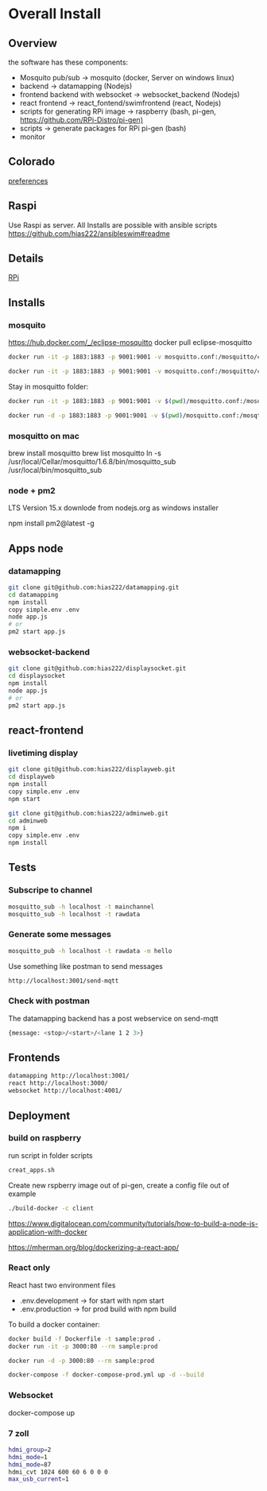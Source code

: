 # Overall Install

## Overview

the software has these components:

* Mosquito pub/sub -> mosquito (docker, Server on windows linux)
* backend -> datamapping (Nodejs)
* frontend backend with websocket -> websocket_backend (Nodejs)
* react frontend -> react_fontend/swimfrontend (react, Nodejs)
* scripts for generating RPi image -> raspberry (bash, pi-gen, <https://github.com/RPi-Distro/pi-gen)>
* scripts -> generate packages for RPi pi-gen (bash)
* monitor

## Colorado

[preferences](documentation_for_colorado.docx)

## Raspi

Use Raspi as server. All Installs are possible with ansible scripts
<https://github.com/hias222/ansibleswim#readme>

## Details

[RPi](rpi.md)

## Installs

### mosquito

<https://hub.docker.com/_/eclipse-mosquitto>
docker pull eclipse-mosquitto

```bash
docker run -it -p 1883:1883 -p 9001:9001 -v mosquitto.conf:/mosquitto/config/mosquitto.conf eclipse-mosquitto

docker run -it -p 1883:1883 -p 9001:9001 -v mosquitto.conf:/mosquitto/config/mosquitto.conf -v /mosquitto/data -v /mosquitto/log eclipse-mosquitto
```

Stay in mosquitto folder:  

```bash
docker run -it -p 1883:1883 -p 9001:9001 -v $(pwd)/mosquitto.conf:/mosquitto/config/mosquitto.conf -v /mosquitto/data -v $(pwd)/log:/mosquitto/log eclipse-mosquitto

docker run -d -p 1883:1883 -p 9001:9001 -v $(pwd)/mosquitto.conf:/mosqtto/config/mosquitto.conf -v /mosquitto/data -v $(pwd)/log:/mosquitto/log eclipse-mosquitto
```

### mosquitto on mac

brew install mosquitto
brew list mosquitto
ln -s /usr/local/Cellar/mosquitto/1.6.8/bin/mosquitto_sub /usr/local/bin/mosquitto_sub

### node + pm2

LTS Version 15.x downlode from nodejs.org as windows installer

npm install pm2@latest -g

## Apps node

### datamapping

```bash
git clone git@github.com:hias222/datamapping.git
cd datamapping 
npm install
copy simple.env .env
node app.js
# or
pm2 start app.js
```

### websocket-backend

```bash
git clone git@github.com:hias222/displaysocket.git
cd displaysocket
npm install
node app.js
# or
pm2 start app.js
```

## react-frontend

### livetiming display

```bash
git clone git@github.com:hias222/displayweb.git
cd displayweb
npm install
copy simple.env .env
npm start
```

```bash
git clone git@github.com:hias222/adminweb.git
cd adminweb
npm i
copy simple.env .env
npm install

```

## Tests

### Subscripe to channel

```bash
mosquitto_sub -h localhost -t mainchannel
mosquitto_sub -h localhost -t rawdata
```

### Generate some messages

```bash
mosquitto_pub -h localhost -t rawdata -m hello
```

Use something like postman to send messages

```bash
http://localhost:3001/send-mqtt
```

### Check with postman

The datamapping backend has a post webservice on send-mqtt

```bash
{message: <stop>/<start>/<lane 1 2 3>}
```

## Frontends

```bash
datamapping http://localhost:3001/
react http://localhost:3000/
websocket http://localhost:4001/
```

## Deployment

### build on raspberry

run script in folder scripts

```bash
creat_apps.sh
```

Create new rspberry image out of pi-gen, create a config file out of example

```bash
./build-docker -c client
```

<https://www.digitalocean.com/community/tutorials/how-to-build-a-node-js-application-with-docker>

<https://mherman.org/blog/dockerizing-a-react-app/>

### React only

React hast two environment files

* .env.development -> for start with npm start
* .env.production -> for prod build with npm build

To build a docker container:

```bash
docker build -f Dockerfile -t sample:prod .
docker run -it -p 3000:80 --rm sample:prod

docker run -d -p 3000:80 --rm sample:prod

docker-compose -f docker-compose-prod.yml up -d --build
```

### Websocket

docker-compose up

### 7 zoll

```bash
hdmi_group=2
hdmi_mode=1
hdmi_mode=87
hdmi_cvt 1024 600 60 6 0 0 0
max_usb_current=1 
```
